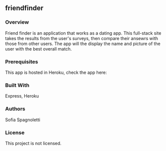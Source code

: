## friendfinder

### Overview

Friend finder is an application that works as a dating app. This full-stack site takes the results from the user's surveys, then compare their ansewrs with those from other users. The app will the display the name and picture of the user with the best overall match. 

### Prerequisites
This app is hosted in Heroku, check the app here:

### Built With
Express, Heroku

### Authors
Sofia Spagnoletti

### License
This project is not licensed.
